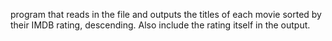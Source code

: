 program that reads in the file and outputs the titles of each movie sorted by their IMDB rating, descending.  Also include the rating itself in the output.
